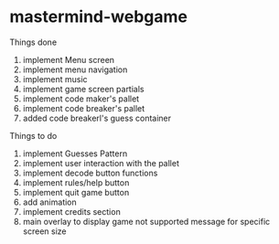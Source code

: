 # mastermind-webgame

Things done
1. implement Menu screen
2. implement menu navigation
3. implement music
4. implement game screen partials
5. implement code maker's pallet
6. implement code breaker's pallet
7. added code breakerl's guess container

Things to do
1. implement Guesses Pattern
2. implement user interaction with the pallet
3. implement decode button functions
4. implement rules/help button
5. implement quit game button
6. add animation
7. implement credits section
8. main overlay to display game not supported message for specific screen size
